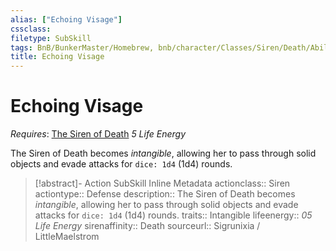 ```yaml
---
alias: ["Echoing Visage"]
cssclass: 
filetype: SubSkill
tags: BnB/BunkerMaster/Homebrew, bnb/character/Classes/Siren/Death/Abilities
title: Echoing Visage
---
```


# Echoing Visage
*Requires*: [The Siren of Death](../The-Siren-of-Death.md)
*5 Life Energy*

The Siren of Death becomes *intangible*, allowing her to pass through solid objects and evade attacks for `dice: 1d4` (1d4) rounds.

>[!abstract]- Action SubSkill Inline Metadata
> actionclass:: Siren
> actiontype:: Defense
> description:: The Siren of Death becomes *intangible*, allowing her to pass through solid objects and evade attacks for `dice: 1d4` (1d4) rounds.
> traits:: Intangible
> lifeenergy:: *05 Life Energy*
> sirenaffinity:: Death
> sourceurl:: Sigrunixia / LittleMaelstrom
